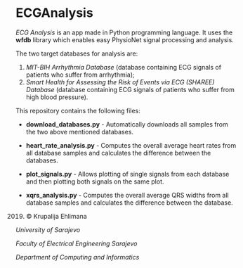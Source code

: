 # ECGAnalysis

*ECG Analysis* is an app made in Python programming language. It uses the **wfdb** library which enables easy PhysioNet signal processing and analysis.

The two target databases for analysis are:

1. *MIT-BIH Arrhythmia Database* (database containing ECG signals of patients who suffer from arrhythmia);
2. *Smart Health for Assessing the Risk of Events via ECG (SHAREE) Database* (database containing ECG signals of patients who suffer from high blood pressure).

This repository contains the following files:

- **download_databases.py** - Automatically downloads all samples from the two above mentioned databases.

- **heart_rate_analysis.py** - Computes the overall average heart rates from all database samples and calculates the difference between the databases.

- **plot_signals.py** - Allows plotting of single signals from each database and then plotting both signals on the same plot.

- **xqrs_analysis.py** - Computes the overall average QRS widths from all database samples and calculates the difference between the database.

2019. © Krupalija Ehlimana

*University of Sarajevo*

*Faculty of Electrical Engineering Sarajevo*

*Department of Computing and Informatics*
